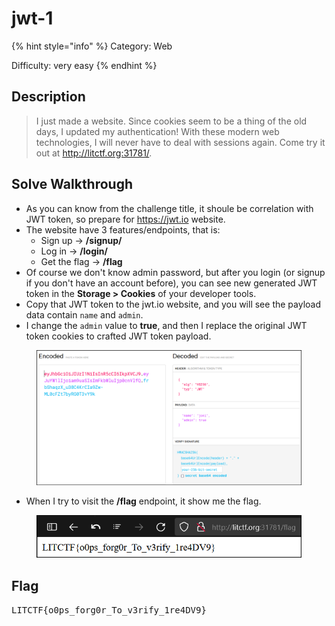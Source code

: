 # jwt-1

{% hint style="info" %}
Category: Web

Difficulty: very easy
{% endhint %}

## Description

> I just made a website. Since cookies seem to be a thing of the old days, I updated my authentication! With these modern web technologies, I will never have to deal with sessions again. Come try it out at http://litctf.org:31781/.

## Solve Walkthrough

* As you can know from the challenge title, it shoule be correlation with JWT token, so prepare for https://jwt.io website.
* The website have 3 features/endpoints, that is:
  * Sign up -> **/signup/**
  * Log in -> **/login/**
  * Get the flag -> **/flag**
* Of course we don't know admin password, but after you login (or signup if you don't have an account before), you can see new generated JWT token in the **Storage > Cookies** of your developer tools.
* Copy that JWT token to the jwt.io website, and you will see the payload data contain `name` and `admin`.
* I change the `admin` value to **true**, and then I replace the original JWT token cookies to crafted JWT token payload.

<figure><img src="../../.gitbook/assets/image (4) (1).png" alt=""><figcaption></figcaption></figure>

* When I try to visit the **/flag** endpoint, it show me the flag.

<figure><img src="../../.gitbook/assets/image (5) (1).png" alt=""><figcaption></figcaption></figure>

## Flag

<kbd>LITCTF{o0ps\_forg0r\_To\_v3rify\_1re4DV9}</kbd>
